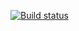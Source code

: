 [![Build status](https://ci.appveyor.com/api/projects/status/dn65bffl1ucirqx2?svg=true)](https://ci.appveyor.com/project/TsybulkaAlina/bddpageobjects)